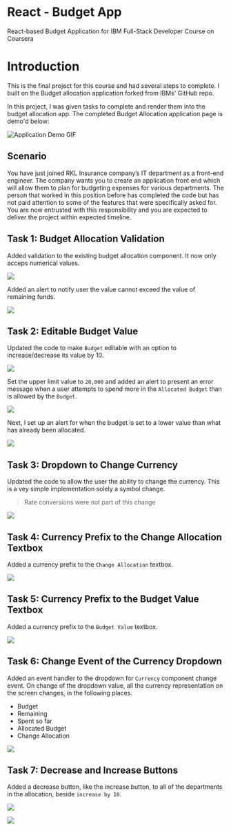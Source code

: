 # React - Budget App

React-based Budget Application for IBM Full-Stack Developer Course on Coursera

# Introduction

This is the final project for this course and had several steps to complete. I built on the Budget allocation application forked from IBMs' GitHub repo.

In this project, I was given tasks to complete and render them into the budget allocation app. The completed Budget Allocation application page is demo'd below:

![Application Demo GIF](images\BudgetAppExample.gif)


## Scenario

You have just joined RKL Insurance company’s IT department as a front-end engineer. The company wants you to create an application front end which will allow them to plan for budgeting expenses for various departments. The person that worked in this position before has completed the code but has not paid attention to some of the features that were specifically asked for. You are now entrusted with this responsibility and you are expected to deliver the project within expected timeline.

## Task 1: Budget Allocation Validation

Added validation to the existing budget allocation component. It now only acceps numerical values.

![](images\budget_allocation.png)

Added an alert to notify user the value cannot exceed the value of remaining funds.

![](images\budget_allocation_error_message.png)

## Task 2: Editable Budget Value

Updated the code to make `Budget` editable with an option to increase/decrease its value by 10.

![](images\budget_value.png)

Set the upper limit value to `20,000` and added an alert to present an error message when a user attempts to spend more in the `Allocated Budget` than is allowed by the `Budget`.

![](images\budget_not_exceeding.png)

Next, I set up an alert for when the budget is set to a lower value than what has already been allocated.

![](images\budget_morethan_spending.png)

## Task 3: Dropdown to Change Currency

Updated the code to allow the user the ability to change the currency. This is a vey simple implementation solely a symbol change.

> Rate conversions were not part of this change

![](images\currency_dropdown.png)

## Task 4: Currency Prefix to the Change Allocation Textbox

Added a currency prefix to the `Change Allocation` textbox.

![](images\budget_allocation_with_currency.png)

## Task 5: Currency Prefix to the Budget Value Textbox

Added a currency prefix to the `Budget Value` textbox.

![](images\budget_value_with_currency.png)

## Task 6: Change Event of the Currency Dropdown

Added an event handler to the dropdown for `Currency` component change event. On change of the dropdown value, all the currency representation on the screen changes, in the following places.
- Budget
- Remaining
- Spent so far
- Allocated Budget
- Change Allocation

![](images\currency_change.png)

## Task 7: Decrease and Increase Buttons

Added a decrease button, like the increase button, to all of the departments in the allocation, beside `increase by 10`.

![](images\mktgplus10.png)

![](images\itminus10.png)

